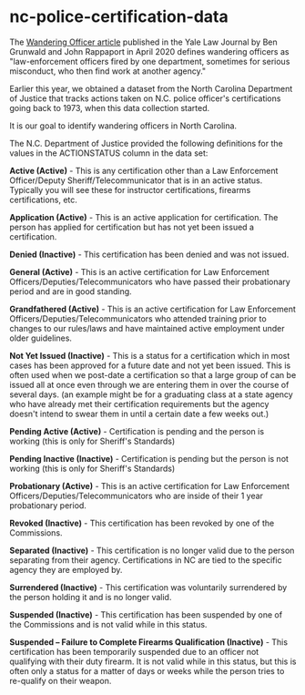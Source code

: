 # nc-police-certification-data

The [Wandering Officer article](https://www.yalelawjournal.org/article/the-wandering-officer) published in the Yale Law Journal by Ben Grunwald and John Rappaport in April 2020 defines wandering officers as "law-enforcement officers fired by one department, sometimes for serious misconduct, who then find work at another agency."

Earlier this year, we obtained a dataset from the North Carolina Department of Justice that tracks actions taken on N.C. police officer's certifications going back to 1973, when this data collection started.

It is our goal to identify wandering officers in North Carolina.

The N.C. Department of Justice provided the following definitions for the values in the ACTIONSTATUS column in the data set:

<b>Active (Active)</b> - This is any certification other than a Law Enforcement Officer/Deputy Sheriff/Telecommunicator that is in an active status. Typically you will see these for instructor certifications, firearms certifications, etc.

<b>Application (Active)</b> - This is an active application for certification. The person has applied for certification but has not yet been issued a certification.

<b>Denied (Inactive)</b> - This certification has been denied and was not issued.

<b>General (Active)</b> - This is an active certification for Law Enforcement Officers/Deputies/Telecommunicators who have passed their probationary period and are in good standing.

<b>Grandfathered (Active)</b> - This is an active certification for Law Enforcement Officers/Deputies/Telecommunicators who attended training prior to changes to our rules/laws and have maintained active employment under older guidelines.

<b>Not Yet Issued (Inactive)</b> - This is a status for a certification which in most cases has been approved for a future date and not yet been issued. This is often used when we post-date a certification so that a large group of can be issued all at once even through we are entering them in over the course of several days. (an example might be for a graduating class at a state agency who have already met their certification requirements but the agency doesn't intend to swear them in until a certain date a few weeks out.)

<b>Pending Active (Active)</b> - Certification is pending and the person is working (this is only for Sheriff's Standards)

<b>Pending Inactive (Inactive)</b> - Certification is pending but the person is not working (this is only for Sheriff's Standards)

<b>Probationary (Active)</b> - This is an active certification for Law Enforcement Officers/Deputies/Telecommunicators who are inside of their 1 year probationary period.

<b>Revoked (Inactive)</b> - This certification has been revoked by one of the Commissions.

<b>Separated (Inactive)</b> - This certification is no longer valid due to the person separating from their agency. Certifications in NC are tied to the specific agency they are employed by.

<b>Surrendered (Inactive)</b> - This certification was voluntarily surrendered by the person holding it and is no longer valid.

<b>Suspended (Inactive)</b> - This certification has been suspended by one of the Commissions and is not valid while in this status.

<b>Suspended – Failure to Complete Firearms Qualification (Inactive)</b> - This certification has been temporarily suspended due to an officer not qualifying with their duty firearm. It is not valid while in this status, but this is often only a status for a matter of days or weeks while the person tries to re-qualify on their weapon.
